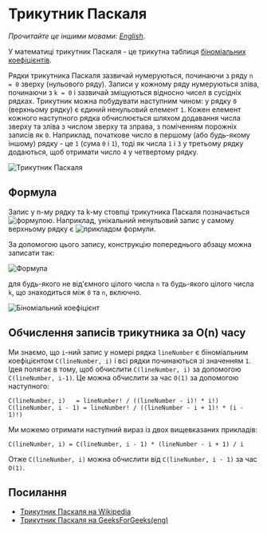 # Трикутник Паскаля

_Прочитайте це іншими мовами:_
[_English_](README.md).

У математиці трикутник Паскаля - це трикутна таблиця [біноміальних коефіцієнтів](https://uk.wikipedia.org/wiki/%D0%91%D1%96%D0%BD%D0%BE%D0%BC%D1%96%D0%B0%D0%BB%D1%8C%D0%BD%D0%B8%D0%B9_%D0%BA%D0%BE%D0%B5%D1%84%D1%96%D1%86%D1%96%D1%94%D0%BD%D1%82).

Рядки трикутника Паскаля зазвичай нумеруються, починаючи з ряду `n = 0` зверху (нульового ряду). 
Записи у кожному ряду нумеруються зліва, починаючи з `k = 0` і зазвичай зміщуються відносно чисел 
в сусідніх рядках. Трикутник можна побудувати наступним чином: у рядку `0` (верхньому рядку) є 
єдиний ненульовий елемент `1`. Кожен елемент кожного наступного рядка обчислюється шляхом додавання 
числа зверху та зліва з числом зверху та зправа, з поміченням порожніх записів як `0`. Наприклад, 
початкове число в першому (або будь-якому іншому) рядку - це `1` (сума `0` і `1`), тоді як числа `1` і `3` 
у третьому рядку додаються, щоб отримати число `4` у четвертому рядку.

![Трикутник Паскаля](https://upload.wikimedia.org/wikipedia/commons/0/0d/PascalTriangleAnimated2.gif)

## Формула

Запис у n-му рядку та k-му стовпці трикутника Паскаля позначається ![формулою](https://wikimedia.org/api/rest_v1/media/math/render/svg/206415d3742167e319b2e52c2ca7563b799abad7).
Наприклад, унікальний ненульовий запис у самому верхньому рядку є ![прикладом формули](https://wikimedia.org/api/rest_v1/media/math/render/svg/b7e35f86368d5978b46c07fd6dddca86bd6e635c).

За допомогою цього запису, конструкцію попереднього абзацу можна записати так:

![Формула](https://wikimedia.org/api/rest_v1/media/math/render/svg/203b128a098e18cbb8cf36d004bd7282b28461bf)

для будь-якого не від'ємного цілого числа `n` та будь-якого цілого числа `k`, що знаходиться між `0` та `n`, включно.

![Біноміальний коефіцієнт](https://wikimedia.org/api/rest_v1/media/math/render/svg/a2457a7ef3c77831e34e06a1fe17a80b84a03181)

## Обчислення записів трикутника за O(n) часу

Ми знаємо, що `i`-ний запис у номері рядка `lineNumber` є біноміальним коефіцієнтом `C(lineNumber, i)` 
і всі рядки починаються зі значенням `1`. Ідея полягає в тому, щоб обчислити `C(lineNumber, i)` 
за допомогою `C(lineNumber, i-1)`. Це можна обчислити за час `O(1)` за допомогою наступного:

```
C(lineNumber, i)   = lineNumber! / ((lineNumber - i)! * i!)
C(lineNumber, i - 1) = lineNumber! / ((lineNumber - i + 1)! * (i - 1)!)
```

Ми можемо отримати наступний вираз із двох вищевказаних прикладів:
```
C(lineNumber, i) = C(lineNumber, i - 1) * (lineNumber - i + 1) / i
```

Отже `C(lineNumber, i)` можна обчислити від `C(lineNumber, i - 1)` за час `O(1)`.

## Посилання

- [ Трикутник Паскаля на Wikipedia](https://uk.wikipedia.org/wiki/%D0%A2%D1%80%D0%B8%D0%BA%D1%83%D1%82%D0%BD%D0%B8%D0%BA_%D0%9F%D0%B0%D1%81%D0%BA%D0%B0%D0%BB%D1%8F)
- [ Трикутник Паскаля на GeeksForGeeks(eng)](https://www.geeksforgeeks.org/pascal-triangle/)
